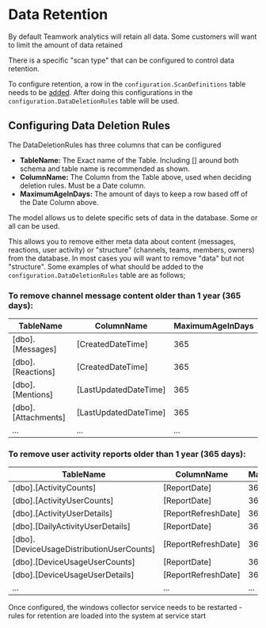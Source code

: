 # Data Retention

By default Teamwork analytics will retain all data. Some customers will want to limit the amount of data retained

There is a specific "scan type" that can be configured to control data retention.

To configure retention, a row in the `configuration.ScanDefinitions` table needs to be [added](scan-configuration.md). After doing this configurations in the `configuration.DataDeletionRules` table will be used.

## Configuring Data Deletion Rules

The DataDeletionRules has three columns that can be configured
- **TableName:** The Exact name of the Table. Including [] around both schema and table name is recommended as shown.
- **ColumnName:** The Column from the Table above, used when deciding deletion rules. Must be a Date column.
- **MaximumAgeInDays:** The amount of days to keep a row based off of the Date Column above.


The model allows us to delete specific sets of data in the database. Some or all can be used.

This allows you to remove either meta data about content (messages, reactions, user activity) or "structure" (channels, teams, members, owners) from the database. In most cases you will want to remove "data" but not "structure". Some examples of what should be added to the `configuration.DataDeletionRules` table are as follows;

### To remove channel message content older than 1 year (365 days):

| TableName | ColumnName | MaximumAgeInDays|
| --------- | ---- | ---- |
| [dbo].[Messages] | [CreatedDateTime] | 365 |
| [dbo].[Reactions] | [CreatedDateTime] | 365 |
| [dbo].[Mentions] | [LastUpdatedDateTime] | 365 |
| [dbo].[Attachments] | [LastUpdatedDateTime] | 365 |
| ... | ... | ... |

### To remove user activity reports older than 1 year (365 days):

| TableName | ColumnName | MaximumAgeInDays|
| --------- | ---- | ---- |
| [dbo].[ActivityCounts] | [ReportDate] | 365 |
| [dbo].[ActivityUserCounts] | [ReportDate] | 365 |
| [dbo].[ActivityUserDetails] | [ReportRefreshDate] | 365 |
| [dbo].[DailyActivityUserDetails] | [ReportDate] | 365 |
| [dbo].[DeviceUsageDistributionUserCounts] | [ReportRefreshDate] | 365 |
| [dbo].[DeviceUsageUserCounts] | [ReportDate] | 365 |
| [dbo].[DeviceUsageUserDetails] | [ReportRefreshDate] | 365 |
| ... | ... | ... |


Once configured, the windows collector service needs to be restarted - rules for retention are loaded into the system at service start
